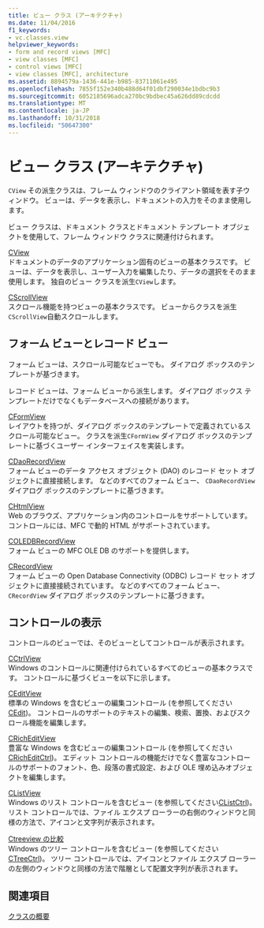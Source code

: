 ```yaml
---
title: ビュー クラス (アーキテクチャ)
ms.date: 11/04/2016
f1_keywords:
- vc.classes.view
helpviewer_keywords:
- form and record views [MFC]
- view classes [MFC]
- control views [MFC]
- view classes [MFC], architecture
ms.assetid: 8894579a-1436-441e-b985-83711061e495
ms.openlocfilehash: 7855f152e340b488d64f01dbf290034e1bdbc9b3
ms.sourcegitcommit: 6052185696adca270bc9bdbec45a626dd89cdcdd
ms.translationtype: MT
ms.contentlocale: ja-JP
ms.lasthandoff: 10/31/2018
ms.locfileid: "50647300"
---
```

# <a name="view-classes-architecture"></a>ビュー クラス (アーキテクチャ)

`CView` その派生クラスは、フレーム ウィンドウのクライアント領域を表す子ウィンドウ。 ビューは、データを表示し、ドキュメントの入力をそのまま使用します。

ビュー クラスは、ドキュメント クラスとドキュメント テンプレート オブジェクトを使用して、フレーム ウィンドウ クラスに関連付けられます。

[CView](../mfc/reference/cview-class.md)<br/>
ドキュメントのデータのアプリケーション固有のビューの基本クラスです。 ビューは、データを表示し、ユーザー入力を編集したり、データの選択をそのまま使用します。 独自のビュー クラスを派生`CView`します。

[CScrollView](../mfc/reference/cscrollview-class.md)<br/>
スクロール機能を持つビューの基本クラスです。 ビューからクラスを派生`CScrollView`自動スクロールします。

## <a name="form-and-record-views"></a>フォーム ビューとレコード ビュー

フォーム ビューは、スクロール可能なビューでも。 ダイアログ ボックスのテンプレートが基づきます。

レコード ビューは、フォーム ビューから派生します。 ダイアログ ボックス テンプレートだけでなくもデータベースへの接続があります。

[CFormView](../mfc/reference/cformview-class.md)<br/>
レイアウトを持つが、ダイアログ ボックスのテンプレートで定義されているスクロール可能なビュー。 クラスを派生`CFormView` ダイアログ ボックスのテンプレートに基づくユーザー インターフェイスを実装します。

[CDaoRecordView](../mfc/reference/cdaorecordview-class.md)<br/>
フォーム ビューのデータ アクセス オブジェクト (DAO) のレコード セット オブジェクトに直接接続します。 などのすべてのフォーム ビュー、 `CDaoRecordView`  ダイアログ ボックスのテンプレートに基づきます。

[CHtmlView](../mfc/reference/chtmlview-class.md)<br/>
Web のブラウズ、アプリケーション内のコントロールをサポートしています。 コントロールには、MFC で動的 HTML がサポートされています。

[COLEDBRecordView](../mfc/reference/coledbrecordview-class.md)<br/>
フォーム ビューの MFC OLE DB のサポートを提供します。

[CRecordView](../mfc/reference/crecordview-class.md)<br/>
フォーム ビューの Open Database Connectivity (ODBC) レコード セット オブジェクトに直接接続されています。 などのすべてのフォーム ビュー、 `CRecordView`  ダイアログ ボックスのテンプレートに基づきます。

## <a name="control-views"></a>コントロールの表示

コントロールのビューでは、そのビューとしてコントロールが表示されます。

[CCtrlView](../mfc/reference/cctrlview-class.md)<br/>
Windows のコントロールに関連付けられているすべてのビューの基本クラスです。 コントロールに基づくビューを以下に示します。

[CEditView](../mfc/reference/ceditview-class.md)<br/>
標準の Windows を含むビューの編集コントロール (を参照してください[CEdit](../mfc/reference/cedit-class.md))。 コントロールのサポートのテキストの編集、検索、置換、およびスクロール機能を編集します。

[CRichEditView](../mfc/reference/cricheditview-class.md)<br/>
豊富な Windows を含むビューの編集コントロール (を参照してください[CRichEditCtrl](../mfc/reference/cricheditctrl-class.md))。 エディット コントロールの機能だけでなく豊富なコントロールのサポートのフォント、色、段落の書式設定、および OLE 埋め込みオブジェクトを編集します。

[CListView](../mfc/reference/clistview-class.md)<br/>
Windows のリスト コントロールを含むビュー (を参照してください[CListCtrl](../mfc/reference/clistctrl-class.md))。 リスト コントロールでは、ファイル エクスプ ローラーの右側のウィンドウと同様の方法で、アイコンと文字列が表示されます。

[Ctreeview の比較](../mfc/reference/ctreeview-class.md)<br/>
Windows のツリー コントロールを含むビュー (を参照してください[CTreeCtrl](../mfc/reference/ctreectrl-class.md))。 ツリー コントロールでは、アイコンとファイル エクスプ ローラーの左側のウィンドウと同様の方法で階層として配置文字列が表示されます。

## <a name="see-also"></a>関連項目

[クラスの概要](../mfc/class-library-overview.md)

